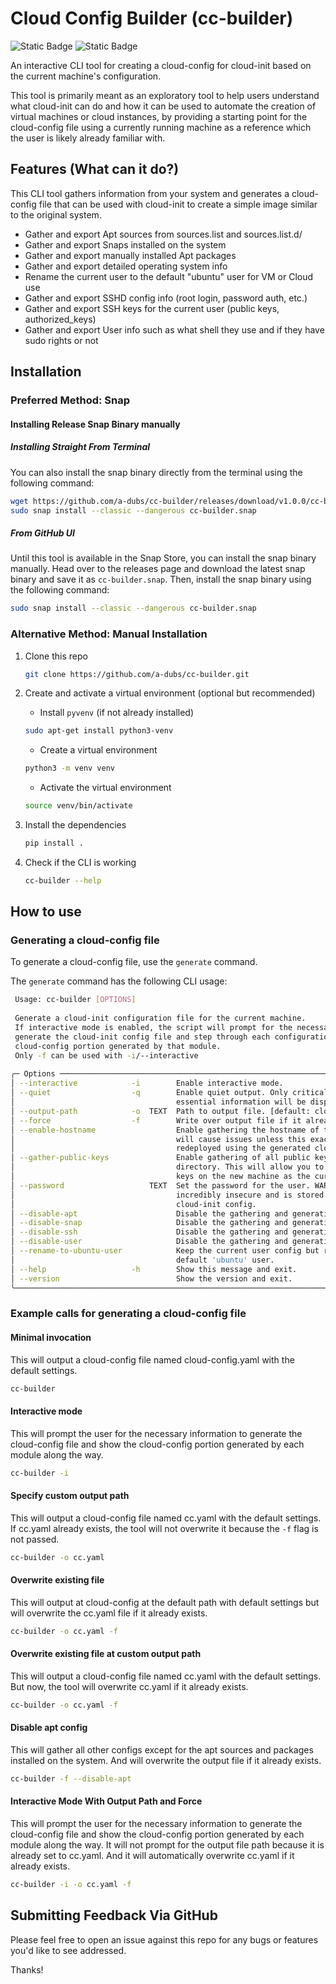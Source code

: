 # Cloud Config Builder (cc-builder)

![Static Badge](https://img.shields.io/badge/version-v1.0.0-blue) ![Static Badge](https://img.shields.io/badge/Python-%3E=3.8-green)

An interactive CLI tool for creating a cloud-config for cloud-init based on the current machine's configuration.

This tool is primarily meant as an exploratory tool to help users understand what cloud-init can do and how it can be
used to automate the creation of virtual machines or cloud instances, by providing a starting point for the cloud-config
file using a currently running machine as a reference which the user is likely already familiar with.


## Features (What can it do?)

This CLI tool gathers information from your system and generates a cloud-config file that can be used with cloud-init to create a simple image similar to the original system.

- Gather and export Apt sources from sources.list and sources.list.d/
- Gather and export Snaps installed on the system
- Gather and export manually installed Apt packages
- Gather and export detailed operating system info
- Rename the current user to the default "ubuntu" user for VM or Cloud use
- Gather and export SSHD config info (root login, password auth, etc.)
- Gather and export SSH keys for the current user (public keys, authorized_keys)
- Gather and export User info such as what shell they use and if they have sudo rights or not

## Installation

### Preferred Method: Snap

#### Installing Release Snap Binary manually

##### Installing Straight From Terminal
You can also install the snap binary directly from the terminal using the following command:
```bash
wget https://github.com/a-dubs/cc-builder/releases/download/v1.0.0/cc-builder_1.0.0_amd64.snap -O cc-builder.snap
sudo snap install --classic --dangerous cc-builder.snap
```

##### From GitHub UI
Until this tool is available in the Snap Store, you can install the snap binary manually.
Head over to the releases page and download the latest snap binary and save it as `cc-builder.snap`.
Then, install the snap binary using the following command:
```bash
sudo snap install --classic --dangerous cc-builder.snap
```

### Alternative Method: Manual Installation

1. Clone this repo
    ```bash
    git clone https://github.com/a-dubs/cc-builder.git
    ```

2. Create and activate a virtual environment (optional but recommended)
   * Install `pyvenv` (if not already installed)
   ```bash
   sudo apt-get install python3-venv
   ```
   * Create a virtual environment
   ```bash
   python3 -m venv venv
   ```
   * Activate the virtual environment
   ```bash
   source venv/bin/activate
   ```

3. Install the dependencies
   ```bash
   pip install .
   ```

4. Check if the CLI is working
   ```bash
   cc-builder --help
   ```

## How to use

### Generating a cloud-config file

To generate a cloud-config file, use the `generate` command.

The `generate` command has the following CLI usage:

```bash                                                                                             
 Usage: cc-builder [OPTIONS]                                                                 
                                                                                             
 Generate a cloud-init configuration file for the current machine.                           
 If interactive mode is enabled, the script will prompt for the necessary information to     
 generate the cloud-init config file and step through each configuration module and show the 
 cloud-config portion generated by that module.                                              
 Only -f can be used with -i/--interactive                                                   
                                                                                             
╭─ Options ─────────────────────────────────────────────────────────────────────────────────╮
│ --interactive            -i        Enable interactive mode.                               │
│ --quiet                  -q        Enable quiet output. Only critical errors and          │
│                                    essential information will be displayed.               │
│ --output-path            -o  TEXT  Path to output file. [default: cloud-config.yaml]      │
│ --force                  -f        Write over output file if it already exists.           │
│ --enable-hostname                  Enable gathering the hostname of the machine. This     │
│                                    will cause issues unless this exact machine is being   │
│                                    redeployed using the generated cloud-init config.      │
│ --gather-public-keys               Enable gathering of all public key files in the ~/.ssh │
│                                    directory. This will allow you to use the same public  │
│                                    keys on the new machine as the current machine.        │
│ --password                   TEXT  Set the password for the user. WARNING: This is        │
│                                    incredibly insecure and is stored in plaintext in the  │
│                                    cloud-init config.                                     │
│ --disable-apt                      Disable the gathering and generation of apt config.    │
│ --disable-snap                     Disable the gathering and generation of snap config.   │
│ --disable-ssh                      Disable the gathering and generation of ssh config.    │
│ --disable-user                     Disable the gathering and generation of user config.   │
│ --rename-to-ubuntu-user            Keep the current user config but rename it to the      │
│                                    default 'ubuntu' user.                                 │
│ --help                   -h        Show this message and exit.                            │
│ --version                          Show the version and exit.                             │
╰───────────────────────────────────────────────────────────────────────────────────────────╯
```

### Example calls for generating a cloud-config file

#### Minimal invocation
This will output a cloud-config file named cloud-config.yaml with the default settings.
```bash
cc-builder
```

#### Interactive mode
This will prompt the user for the necessary information to generate the cloud-config file and
show the cloud-config portion generated by each module along the way.
```bash
cc-builder -i
```

#### Specify custom output path 
This will output a cloud-config file named cc.yaml with the default settings.  
If cc.yaml already exists, the tool will not overwrite it because the `-f` flag is not passed.
```bash
cc-builder -o cc.yaml
```

#### Overwrite existing file
This will output at cloud-config at the default path with default settings but will overwrite
the cc.yaml file if it already exists.
```bash
cc-builder -o cc.yaml -f 
```

#### Overwrite existing file at custom output path
This will output a cloud-config file named cc.yaml with the default settings.  
But now, the tool will overwrite cc.yaml if it already exists.
```bash
cc-builder -o cc.yaml -f 
```

#### Disable apt config
This will gather all other configs except for the apt sources and packages installed on the system.
And will overwrite the output file if it already exists.
```bash
cc-builder -f --disable-apt
```

#### Interactive Mode With Output Path and Force
This will prompt the user for the necessary information to generate the cloud-config file and
show the cloud-config portion generated by each module along the way. It will not prompt
for the output file path because it is already set to cc.yaml. And it will automatically
overwrite cc.yaml if it already exists.
```bash
cc-builder -i -o cc.yaml -f
```

## Submitting Feedback Via GitHub
Please feel free to open an issue against this repo for any bugs or features you'd like to see addressed. 

Thanks! 

